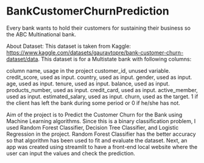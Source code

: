 # BankCustomerChurnPrediction

Every bank wants to hold their customers for sustaining their business so the ABC Multinational bank. 

About Dataset:
This dataset is taken from Kaggle: https://www.kaggle.com/datasets/gauravtopre/bank-customer-churn-dataset/data.
This dataset is for a Multistate bank with following columns:

column name, usage in the project
customer_id, unused variable.
credit_score, used as input.
country, used as input.
gender, used as input.
age, used as input.
tenure, used as input.
balance, used as input.
products_number, used as input.
credit_card, used as input.
active_member, used as input.
estimated_salary, used as input.
churn, used as the target. 1 if the client has left the bank during some period or 0 if he/she has not.

Aim of the project is to Predict the Customer Churn for the Bank using Machine Learning algorithms. Since this is a binary classification problem, I used Random Forest Classifier, Decision Tree Classifier, and Logistic Regression in the project. Random Forest Classifier has the better accuracy so that algorithm has been used to fit and evaluate the dataset. Next, an app was created using streamlit to have a front-end local website where the user can input the values and check the prediction.
